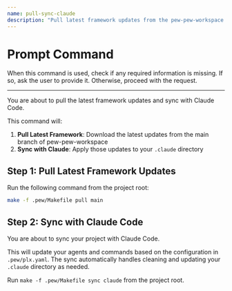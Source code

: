 ```yaml
---
name: pull-sync-claude
description: "Pull latest framework updates from the pew-pew-workspace repository and sync with Claude Code in one command."
---
```

# Prompt Command

When this command is used, check if any required information is missing. If so, ask the user to provide it. Otherwise, proceed with the request.

---


You are about to pull the latest framework updates and sync with Claude Code.

This command will:
1. **Pull Latest Framework**: Download the latest updates from the main branch of pew-pew-workspace
2. **Sync with Claude**: Apply those updates to your `.claude` directory

## Step 1: Pull Latest Framework Updates

Run the following command from the project root:
```bash
make -f .pew/Makefile pull main
```

## Step 2: Sync with Claude Code

You are about to sync your project with Claude Code.

This will update your agents and commands based on the configuration in `.pew/plx.yaml`. The sync automatically handles cleaning and updating your `.claude` directory as needed.

Run `make -f .pew/Makefile sync claude` from the project root.
